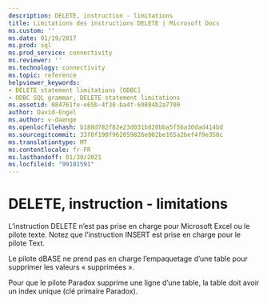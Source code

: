 ```yaml
---
description: DELETE, instruction - limitations
title: Limitations des instructions DELETE | Microsoft Docs
ms.custom: ''
ms.date: 01/19/2017
ms.prod: sql
ms.prod_service: connectivity
ms.reviewer: ''
ms.technology: connectivity
ms.topic: reference
helpviewer_keywords:
- DELETE statement limitations [ODBC]
- ODBC SQL grammar, DELETE statement limitations
ms.assetid: 084761fe-e65b-4f38-ba4f-69884b2a7700
author: David-Engel
ms.author: v-daenge
ms.openlocfilehash: b188d782f82e23d031b820bba5f56a30dad414bd
ms.sourcegitcommit: 33f0f190f962059826e002be165a2bef4f9e350c
ms.translationtype: MT
ms.contentlocale: fr-FR
ms.lasthandoff: 01/30/2021
ms.locfileid: "99181591"
---
```

# <a name="delete-statement-limitations"></a>DELETE, instruction - limitations
L’instruction DELETE n’est pas prise en charge pour Microsoft Excel ou le pilote texte. Notez que l’instruction INSERT est prise en charge pour le pilote Text.  
  
 Le pilote dBASE ne prend pas en charge l’empaquetage d’une table pour supprimer les valeurs « supprimées ».  
  
 Pour que le pilote Paradox supprime une ligne d’une table, la table doit avoir un index unique (clé primaire Paradox).
